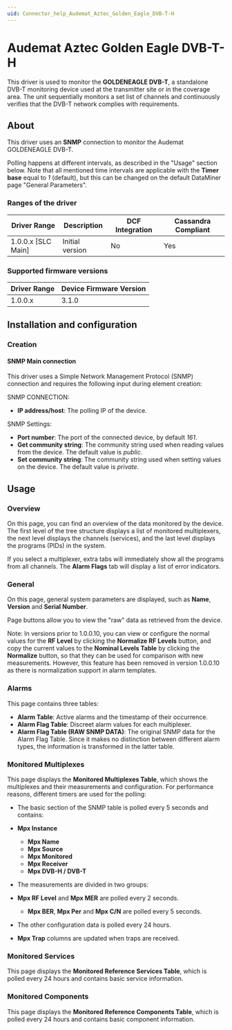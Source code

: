 ```yaml
---
uid: Connector_help_Audemat_Aztec_Golden_Eagle_DVB-T-H
---
```


# Audemat Aztec Golden Eagle DVB-T-H

This driver is used to monitor the **GOLDENEAGLE DVB-T**, a standalone DVB-T monitoring device used at the transmitter site or in the coverage area. The unit sequentially monitors a set list of channels and continuously verifies that the DVB-T network complies with requirements.

## About

This driver uses an **SNMP** connection to monitor the Audemat GOLDENEAGLE DVB-T.

Polling happens at different intervals, as described in the "Usage" section below. Note that all mentioned time intervals are applicable with the **Timer base** equal to *1* (default), but this can be changed on the default DataMiner page "General Parameters".

### Ranges of the driver

| **Driver Range**     | **Description** | **DCF Integration** | **Cassandra Compliant** |
|----------------------|-----------------|---------------------|-------------------------|
| 1.0.0.x \[SLC Main\] | Initial version | No                  | Yes                     |

### Supported firmware versions

| **Driver Range** | **Device Firmware Version** |
|------------------|-----------------------------|
| 1.0.0.x          | 3.1.0                       |

## Installation and configuration

### Creation

#### SNMP Main connection

This driver uses a Simple Network Management Protocol (SNMP) connection and requires the following input during element creation:

SNMP CONNECTION:

- **IP address/host**: The polling IP of the device.

SNMP Settings:

- **Port number**: The port of the connected device, by default *161*.
- **Get community string**: The community string used when reading values from the device. The default value is *public*.
- **Set community string**: The community string used when setting values on the device. The default value is *private*.

## Usage

### Overview

On this page, you can find an overview of the data monitored by the device. The first level of the tree structure displays a list of monitored multiplexers, the next level displays the channels (services), and the last level displays the programs (PIDs) in the system.

If you select a multiplexer, extra tabs will immediately show all the programs from all channels. The **Alarm Flags** tab will display a list of error indicators.

### General

On this page, general system parameters are displayed, such as **Name**, **Version** and **Serial Number**.

Page buttons allow you to view the "raw" data as retrieved from the device.

Note: In versions prior to 1.0.0.10, you can view or configure the normal values for the **RF Level** by clicking the **Normalize RF Levels** button, and copy the current values to the **Nominal Levels Table** by clicking the **Normalize** button, so that they can be used for comparison with new measurements. However, this feature has been removed in version 1.0.0.10 as there is normalization support in alarm templates.

### Alarms

This page contains three tables:

- **Alarm Table**: Active alarms and the timestamp of their occurrence.
- **Alarm Flag Table**: Discreet alarm values for each multiplexer.
- **Alarm Flag Table (RAW SNMP DATA)**: The original SNMP data for the Alarm Flag Table. Since it makes no distinction between different alarm types, the information is transformed in the latter table.

### Monitored Multiplexes

This page displays the **Monitored Multiplexes Table**, which shows the multiplexes and their measurements and configuration. For performance reasons, different timers are used for the polling:

- The basic section of the SNMP table is polled every 5 seconds and contains:

- **Mpx Instance**
  - **Mpx Name**
  - **Mpx Source**
  - **Mpx Monitored**
  - **Mpx Receiver**
  - **Mpx DVB-H / DVB-T**

- The measurements are divided in two groups:

- **Mpx RF Level** and **Mpx MER** are polled every 2 seconds.
  - **Mpx BER**, **Mpx Per** and **Mpx C/N** are polled every 5 seconds.

- The other configuration data is polled every 24 hours.

- **Mpx Trap** columns are updated when traps are received.

### Monitored Services

This page displays the **Monitored Reference Services Table**, which is polled every 24 hours and contains basic service information.

### Monitored Components

This page displays the **Monitored Reference Components Table**, which is polled every 24 hours and contains basic component information.
